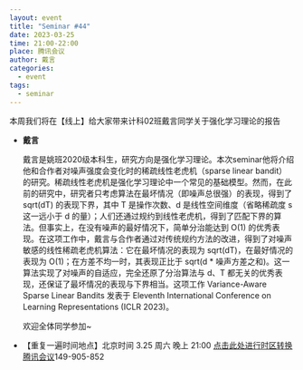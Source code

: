 ```yaml
---
layout: event
title: "Seminar #44"
date: 2023-03-25
time: 21:00-22:00
place: 腾讯会议
author: 戴言
categories:
  - event
tags:
  - seminar
---
```


本周我们将在【线上】给大家带来计科02班戴言同学关于强化学习理论的报告

* **戴言**

   戴言是姚班2020级本科生，研究方向是强化学习理论。本次seminar他将介绍他和合作者对噪声强度会变化时的稀疏线性老虎机（sparse linear bandit）的研究。稀疏线性老虎机是强化学习理论中一个常见的基础模型。然而，在此前的研究中，研究者只考虑算法在最坏情况（即噪声总很强）的表现，得到了 sqrt(dT) 的表现下界，其中 T 是操作次数、d 是线性空间维度（省略稀疏度 s 这一远小于 d 的量）；人们还通过规约到线性老虎机，得到了匹配下界的算法。但事实上，在没有噪声的最好情况下，简单分治能达到 O(1) 的优秀表现。在这项工作中，戴言与合作者通过对传统规约方法的改进，得到了对噪声敏感的线性稀疏老虎机算法：它在最坏情况的表现为 sqrt(dT)，在最好情况的表现为 O(1)；在方差不均一时，其表现正比于 sqrt(d * 噪声方差之和)。这一算法实现了对噪声的自适应，完全还原了分治算法与 d、T 都无关的优秀表现，还保证了最坏情况的表现与下界相当。这项工作 Variance-Aware Sparse Linear Bandits 发表于 Eleventh International Conference on Learning Representations (ICLR 2023)。
   
   欢迎全体同学参加~
<!--more-->

* 【重复一遍时间地点】北京时间 3.25 周六 晚上 21:00 [点击此处进行时区转换](https://www.timeanddate.com/worldclock/fixedtime.html?msg=Yao+Class+Seminar+%2344&iso=20230325T21&p1=33&ah=1) [腾讯会议](https://meeting.tencent.com/dm/kr6a8uwXcpFp)149-905-852